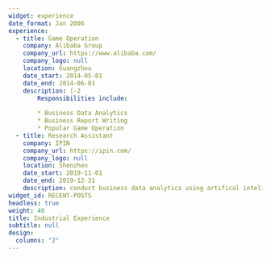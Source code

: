 ```yaml
---
widget: experience
date_format: Jan 2006
experience:
  - title: Game Operation
    company: Alibaba Group
    company_url: https://www.alibaba.com/
    company_logo: null
    location: Guangzhou
    date_start: 2014-05-01
    date_end: 2014-06-01
    description: |-2
        Responsibilities include:
        
        * Business Data Analytics
        * Business Report Writing 
        * Popular Game Operation
  - title: Research Assistant
    company: IPIN
    company_url: https://ipin.com/
    company_logo: null
    location: Shenzhen
    date_start: 2019-11-01
    date_end: 2019-12-31
    description: conduct business data analytics using artifical inteligence (AI) techniques.
widget_id: RECENT-POSTS
headless: true
weight: 40
title: Industrial Experience
subtitle: null
design:
  columns: "2"
---
```

